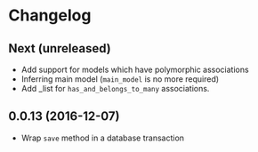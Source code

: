 # Changelog

## Next (unreleased)
* Add support for models which have polymorphic associations
* Inferring main model (`main_model` is no more required)
* Add _list for `has_and_belongs_to_many` associations.

## 0.0.13 (2016-12-07)
* Wrap `save` method in a database transaction
